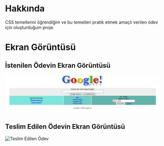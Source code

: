 # Hakkında
CSS temellerini öğrendiğim ve bu temelleri pratik etmek amaçlı verilen ödev için oluşturduğum proje. 

# Ekran Görüntüsü
## İstenilen Ödevin Ekran Görüntüsü
![İstenilen Ödev](https://raw.githubusercontent.com/Kodluyoruz/taskforce/main/css/cssodev3/figures/googlehomepage.png)

## Teslim Edilen Ödevin Ekran Görüntüsü
![Teslim Edilen Ödev](https://i.hizliresim.com/glwwiof.png)